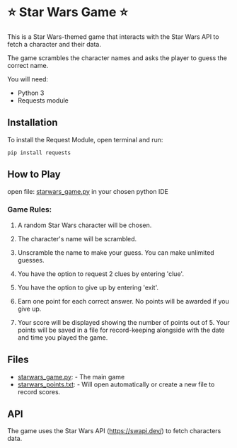 #  ⭐ Star Wars Game ⭐

This is a  Star Wars-themed game that interacts with the Star Wars API to fetch a character and their data. 

The game scrambles the character names and asks the player to guess the correct name.



You will need:
- Python 3
- Requests module

## Installation

To install the Request Module, open terminal and run:

`pip install requests`



## How to Play 

open file: [starwars_game.py](starwars_game.py) in your chosen python IDE

### Game Rules:

1. A random Star Wars character will be chosen.

2. The character's name will be scrambled.

3. Unscramble the name to make your guess.
   You can make unlimited guesses.

4. You have the option to request 2 clues by entering 'clue'.

5. You have the option to give up by entering 'exit'.

6. Earn one point for each correct answer.
   No points will be awarded if you give up.

7. Your score will be displayed showing the number of points out of 5.
   Your points will be saved in a file for record-keeping alongside with the   date and time you played the game.
   



## Files

- [starwars_game.py](starwars_game.py): - The main game
- [starwars_points.txt](starwars_points.py): - Will open automatically or create a new file to record scores.



## API 

The game uses the Star Wars API (https://swapi.dev/) to fetch characters data.
